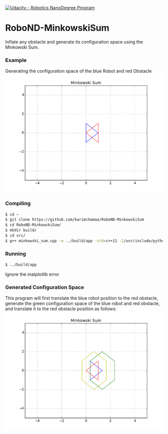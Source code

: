 [![Udacity - Robotics NanoDegree Program](https://s3-us-west-1.amazonaws.com/udacity-robotics/Extra+Images/RoboND_flag.png)](https://www.udacity.com/robotics)

# RoboND-MinkowskiSum
Inflate any obstacle and generate its configuration space using the Minkowski Sum.

### Example
Generating the configuration space of the blue Robot and red Obstacle
![alt text](Images/Minkowski_Sum_Initial.png)

### Compiling
```sh
$ cd ~
$ git clone https://github.com/karimchamaa/RoboND-MinkowskiSum
$ cd RoboND-MinkowskiSum/
$ mkdir build/
$ cd src/
$ g++ minkowski_sum.cpp -o ../build/app -std=c++11 -I/usr/include/python2.7 -lpython2.7
```

### Running
```sh
$ ../build/app
```
Ignore the matplotlib error 

### Generated Configuration Space
This program will first translate the blue robot position to the red obstacle, generate the green configuration space of the blue robot and red obstacle, and translate it to the red obstacle position as follows:
![alt text](Images/Minkowski_Sum_Final.png)

